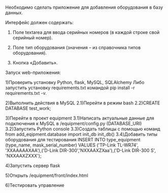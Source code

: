 Необходимо сделать приложение для добавления оборудования в базу данных. 

Интерфейс должен содержать:

1. Поле textarea для ввода серийных номеров (в каждой строке свой серийный номер).

2. Поле тип оборудования (значения – из справочника типов оборудования).

3. Кнопка «Добавить».

Запуск web-приложения:

1)Проверить установку Python, flask, MySQL, SQLAlchemy
Либо запустить установку requirements.txt командой 
pip install -r requirements.txt -v.

2)Выполнить действия в MySQL
2.1)Перейти в режим bash
2.2)CREATE DATABASE test_work;

3)Перейти в проект equipment
3.1)Написать актуальные данные для подключения к MySQL в /equipment/config.py (DATABASE_URI)
3.2)Запустить Python console
3.3)Создать таблицы с помощью команд
from add_eqipment.database import init_db
init_db()
3.4)Добавить типы оборудования для тестирования
INSERT INTO type_equipment (type_name, mask_serial_number) 
VALUES ('TP-Link TL-WR74', 'XXAAAAAXAA'),('D-Link DIR-300','NXXAAXZXaa'),('D-Link DIR-300 S', 'NXXAAXZXXX');

4)Запустить сервер flask

5)Открыть /equipment/front/index.html

6)Тестировать управление
